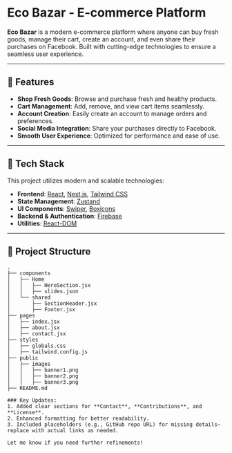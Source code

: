 # Eco Bazar - E-commerce Platform

**Eco Bazar** is a modern e-commerce platform where anyone can buy fresh goods, manage their cart, create an account, and even share their purchases on Facebook. Built with cutting-edge technologies to ensure a seamless user experience.

---

## 🌟 Features

- **Shop Fresh Goods**: Browse and purchase fresh and healthy products.
- **Cart Management**: Add, remove, and view cart items seamlessly.
- **Account Creation**: Easily create an account to manage orders and preferences.
- **Social Media Integration**: Share your purchases directly to Facebook.
- **Smooth User Experience**: Optimized for performance and ease of use.

---

## 🔧 Tech Stack

This project utilizes modern and scalable technologies:

- **Frontend**: [React](https://reactjs.org/), [Next.js](https://nextjs.org/), [Tailwind CSS](https://tailwindcss.com/)
- **State Management**: [Zustand](https://zustand-demo.pmnd.rs/)
- **UI Components**: [Swiper](https://swiperjs.com/), [Boxicons](https://boxicons.com/)
- **Backend & Authentication**: [Firebase](https://firebase.google.com/)
- **Utilities**: [React-DOM](https://reactjs.org/docs/react-dom.html)

---

## 📂 Project Structure

```plaintext
.
├── components
│   ├── Home
│   │   ├── HeroSection.jsx
│   │   ├── slides.json
│   └── shared
│       ├── SectionHeader.jsx
│       ├── Footer.jsx
├── pages
│   ├── index.jsx
│   ├── about.jsx
│   ├── contact.jsx
├── styles
│   ├── globals.css
│   ├── tailwind.config.js
├── public
│   ├── images
│   │   ├── banner1.png
│   │   ├── banner2.png
│   │   ├── banner3.png
├── README.md

### Key Updates:
1. Added clear sections for **Contact**, **Contributions**, and **License**.
2. Enhanced formatting for better readability.
3. Included placeholders (e.g., GitHub repo URL) for missing details—replace with actual links as needed. 

Let me know if you need further refinements!
